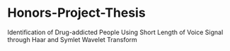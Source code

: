 # Honors-Project-Thesis

Identification of Drug-addicted People Using Short Length of Voice Signal through Haar and Symlet Wavelet Transform
